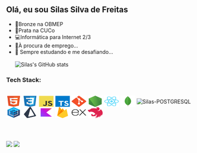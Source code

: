 ## Olá, eu sou Silas Silva de Freitas

- 🥉Bronze na OBMEP
- 🥈Prata na CUCo
- 💻Informática para Internet 2/3
- 💼À procura de emprego...
- 🤔 Sempre estudando e me desafiando...
<br><br>
![Silas's GitHub stats](https://github-readme-stats.vercel.app/api?username=devsilasfreitas&theme=radical&show_icons=true)  

### Tech Stack:

<div style="display: inline_block"><br> 
  
  <img align="center" alt="Silas-HTML" height="30" width="40" src="https://raw.githubusercontent.com/devicons/devicon/master/icons/html5/html5-original.svg">
  <img align="center" alt="Silas-CSS" height="30" width="40" src="https://raw.githubusercontent.com/devicons/devicon/master/icons/css3/css3-original.svg">
  <img align="center" alt="Silas-JS" height="30" width="40" src="https://raw.githubusercontent.com/devicons/devicon/master/icons/javascript/javascript-original.svg" />
  <img align="center" alt="Silas-TS" height="30" width="40" src="https://raw.githubusercontent.com/devicons/devicon/master/icons/typescript/typescript-original.svg" />
  <img align="center" alt="Silas-GIT" height="30" width="40" src="https://raw.githubusercontent.com/devicons/devicon/master/icons/git/git-original.svg" />
  <img align="center" alt="Silas-NODEJS" height="30" width="40" src="https://raw.githubusercontent.com/devicons/devicon/master/icons/nodejs/nodejs-original.svg" />
  <img align="center" alt="Silas-REACT" height="30" width="40" src="https://raw.githubusercontent.com/devicons/devicon/master/icons/react/react-original.svg" />
  <img align="center" alt="Silas-MONGODB" height="30" width="40" src="https://raw.githubusercontent.com/devicons/devicon/master/icons/mongodb/mongodb-original.svg" />
  <img align="center" alt="Silas-POSTGRESQL" height="30" width="40" src="https://raw.githubusercontent.com/devicons/devicon/master/icons/sequelize/postgresql-original.svg" />
  <img align="center" alt="Silas-SEQUELIZE" height="30" width="40" src="https://raw.githubusercontent.com/devicons/devicon/master/icons/sequelize/sequelize-original.svg" />
  <img align="center" alt="Silas-PRISMA" height="30" width="40" src="https://raw.githubusercontent.com/devicons/devicon/master/icons/prisma/prisma-original.svg" />
  <img align="center" alt="Silas-KOTLIN" height="30" width="40" src="https://raw.githubusercontent.com/devicons/devicon/master/icons/kotlin/kotlin-original.svg" />
  <img align="center" alt="Silas-FIREBASE" height="30" width="40" src="https://raw.githubusercontent.com/devicons/devicon/master/icons/firebase/firebase-original.svg" />
  <img align="center" alt="Silas-EXPRESS" height="30" width="40" src="https://raw.githubusercontent.com/devicons/devicon/master/icons/express/express-original.svg" />
  <img align="center" alt="Silas-NEST" height="30" width="40" src="https://raw.githubusercontent.com/devicons/devicon/master/icons/nestjs/nestjs-original.svg" />
  
  <br><br>

   <a href="https://instagram.com/silas_sf" target="_blank"><img src="https://img.shields.io/badge/-Instagram-%23E4405F?style=for-the-badge&logo=instagram&logoColor=white"></a>
   <a href="https://linkedin.com/in/silas-silva-de-freitas" target="_blank"><img src="https://img.shields.io/badge/-Linkedin-%23E4405F?style=for-the-badge&logo=linkedin&logoColor=white"></a>
  
